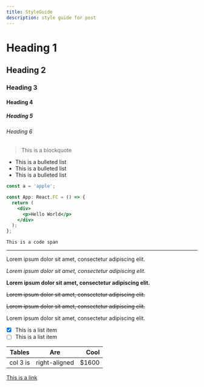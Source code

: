 ```yaml
---
title: StyleGuide
description: style guide for post
---
```


# Heading 1

## Heading 2

### Heading 3

#### Heading 4

##### Heading 5

###### Heading 6

> This is a blockquote

- This is a bulleted list
- This is a bulleted list
- This is a bulleted list

```jsx
const a = 'apple';

const App: React.FC = () => {
  return (
    <div>
      <p>Hello World</p>
    </div>
  );
};
```

`This is a code span`

---

Lorem ipsum dolor sit amet, consectetur adipiscing elit.

_Lorem ipsum dolor sit amet, consectetur adipiscing elit._

**Lorem ipsum dolor sit amet, consectetur adipiscing elit.**

<s>Lorem ipsum dolor sit amet, consectetur adipiscing elit.</s>

~~Lorem ipsum dolor sit amet, consectetur adipiscing elit.~~

<span>Lorem ipsum dolor sit amet, consectetur adipiscing elit.</span>

- [x] This is a list item
- [ ] This is a list item

| Tables   |      Are      |  Cool |
| -------- | :-----------: | ----: |
| col 3 is | right-aligned | $1600 |

[This is a link](https://stylelist94.blog)
